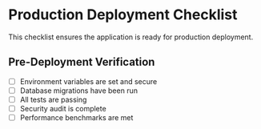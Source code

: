 # Production Deployment Checklist

This checklist ensures the application is ready for production deployment.

## Pre-Deployment Verification
- [ ] Environment variables are set and secure
- [ ] Database migrations have been run
- [ ] All tests are passing
- [ ] Security audit is complete
- [ ] Performance benchmarks are met
